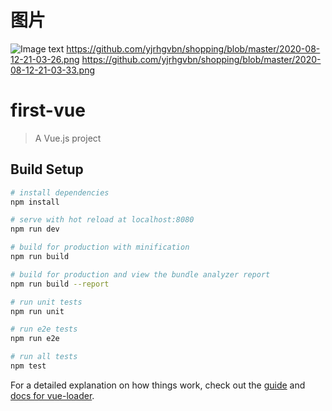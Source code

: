 # 图片

![Image text](https://raw.githubusercontent.com/yjrhgvbn/shopping/master/2020-08-12-21-03-07.png)
https://github.com/yjrhgvbn/shopping/blob/master/2020-08-12-21-03-26.png
https://github.com/yjrhgvbn/shopping/blob/master/2020-08-12-21-03-33.png

# first-vue

> A Vue.js project

## Build Setup

``` bash
# install dependencies
npm install

# serve with hot reload at localhost:8080
npm run dev

# build for production with minification
npm run build

# build for production and view the bundle analyzer report
npm run build --report

# run unit tests
npm run unit

# run e2e tests
npm run e2e

# run all tests
npm test
```

For a detailed explanation on how things work, check out the [guide](http://vuejs-templates.github.io/webpack/) and [docs for vue-loader](http://vuejs.github.io/vue-loader).
